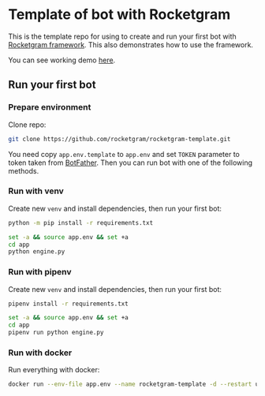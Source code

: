 # Template of bot with Rocketgram

This is the template repo for using to create and run your first bot with
[Rocketgram framework](https://github.com/rocketgram/rocketgram).
This also demonstrates how to use the framework.

You can see working demo [here](https://t.me/RocketgramBot).

## Run your first bot

### Prepare environment

Clone repo:

```bash
git clone https://github.com/rocketgram/rocketgram-template.git
```

You need copy `app.env.template` to `app.env` and set `TOKEN`
parameter to token taken from [BotFather](https://t.me/BotFather).
Then you can run bot with one of the following methods.

### Run with venv

Create new `venv` and install dependencies, then run your first bot:

```bash
python -m pip install -r requirements.txt

set -a && source app.env && set +a
cd app
python engine.py
```

### Run with pipenv

Create new `venv` and install dependencies, then run your first bot:

```bash
pipenv install -r requirements.txt

set -a && source app.env && set +a
cd app
pipenv run python engine.py
```

### Run with docker

Run everything with docker:

```bash
docker run --env-file app.env --name rocketgram-template -d --restart unless-stopped rocketgram-template
```
